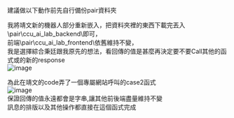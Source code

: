 建議做以下動作前先自行備份pair資料夾

我將靖文新的機器人部分重新嵌入，把資料夾裡的東西下載完丟入\pair\ccu_ai_lab_backend\即可，  
前端\pair\ccu_ai_lab_frontend\依舊維持不變，  
我是選擇綜合秉廷跟我原先的想法，看回傳的值是甚麼再決定要不要Call其他的函式或的新的response  
![image](https://user-images.githubusercontent.com/82814921/208320335-6b8bb981-8e54-446e-9257-5594129edea5.png)  
  
為此在靖文的code弄了一個專屬網站呼叫的case2函式  
![image](https://user-images.githubusercontent.com/82814921/208320306-3365ba5f-2aaf-4da4-8455-7f4704852f60.png)  
保證回傳的值永遠都會是字串,讓其他前後端盡量維持不變  
訊息的排版以及其他操作都直接在這個函式完成  
